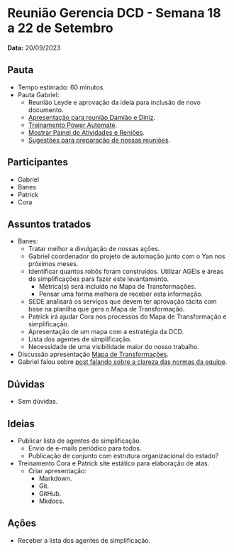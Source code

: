 # Reunião Gerencia DCD - Semana 18 a 22 de Setembro

**Data:** 20/09/2023

## Pauta
- Tempo estimado: 60 minutos.
- Pauta Gabriel:
    - Reunião Leyde e aprovação da ideia para inclusão de novo documento.
    - [Apresentação para reunião Damião e Diniz](https://suges-mg.github.io/reveal.js/presentations/20230918_fluxo_documentos_canais_digitais/index.html).
    - [Treinamento Power Automate](../20230919_treinamento_power_automate).
    - [Mostrar Painel de Atividades e Reniões](https://github.com/orgs/suges-mg/projects/1/views/3).
    - [Sugestões para preparação de nossas reuniões](https://suges-mg.github.io/handbook/atas/).

## Participantes
- Gabriel
- Banes
- Patrick
- Cora

## Assuntos tratados
- Banes:
    - Tratar melhor a divulgação de nossas ações.
    - Gabriel coordenador do projeto de automação junto com o Yan nos próximos meses.
    - Identificar quantos robôs foram construídos. Utilizar AGEIs e áreas de simplificações para fazer este levantamento.
      - Métrica(s) será incluído no Mapa de Transformações.
      - Pensar uma forma melhora de receber esta informação.
    - SEDE analisará os serviços que devem ter aprovação tácita com base na planilha que gera o Mapa de Transformação.
    - Patrick irá ajudar Cora nos processos do Mapa de Transformação e simplificação.
    - Apresentação de um mapa com a estratégia da DCD.
    - Lista dos agentes de simplificação.
    - Necessidade de uma visibilidade maior do nosso trabalho.
- Discussão apresentação [Mapa de Transformações](https://suges-mg.github.io/reveal.js/presentations/20230918_fluxo_documentos_canais_digitais/index.htm).
- Gabriel falou sobre [post falando sobre a clareza das normas da equipe](https://ofuturojacomecou.com.br/blog/como-o-github-pode-ser-utilizado-para-facilitar-o-entendimento-das-normas-de-sua-equipe/).

## Dúvidas
- Sem dúvidas.

## Ideias
- Publicar lista de agentes de simplificação.
    - Envio de e-mails periódico para todos.
    - Publicação de conjunto com estrutura organizacional do estado?
- Treinamento Cora e Patrick site estático para elaboração de atas.
    - Criar apresentação:
        - Markdown.
        - Git.
        - GitHub.
        - Mkdocs.

## Ações
- Receber a lista dos agentes de simplificação.
